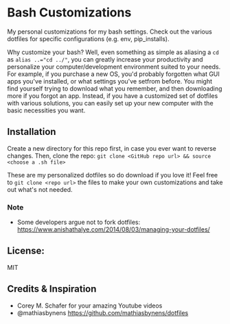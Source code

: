 # Bash Customizations

My personal customizations for my bash settings. Check out the various dotfiles for specific configurations (e.g. env, pip_installs).

  Why customize your bash? Well, even something as simple as aliasing a `cd` as `alias ..="cd ../"`, you can greatly increase your productivity and personalize your computer/development environment suited to your needs. For example, if you purchase a new OS, you'd probably forgotten what GUI apps you've installed, or what settings you've setfrom before. You might find yourself trying to download what you remember, and then downloading more if you forgot an app.
  Instead, if you have a customized set of dotfiles with various solutions, you can easily set up your new computer with the basic necessities you want.

## Installation

Create a new directory for this repo first, in case you ever want to reverse changes. Then, clone the repo:
`git clone <GitHub repo url> && source <choose a .sh file>`

These are my personalized dotfiles so do download if you love it! Feel free to `git clone <repo url>` the files to make your own customizations and take out what's not needed.

### Note
- Some developers argue not to fork dotfiles: https://www.anishathalye.com/2014/08/03/managing-your-dotfiles/

## License:
MIT

## Credits & Inspiration
- Corey M. Schafer for your amazing Youtube videos
- @mathiasbynens https://github.com/mathiasbynens/dotfiles
